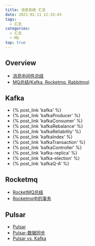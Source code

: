 ```yaml
---
title: 消息系统 汇总
date: 2021-02-11 12:33:43
tags:
  - 汇总
categories:
  - 汇总  
  - MQ
top: true    
---
```


<p></p>
<!-- more -->


## Overview  
+ [消息中间件总结](../../../../2016/04/19/mom/) 
+ [MQ总结(Kafka, Rocketmq, Rabbitmq)](../../../../2022/05/12/mqCompare/)      
  
## Kafka  
+ {% post_link 'kafka' %}
+ {% post_link 'kafkaProducer' %}
+ {% post_link 'kafkaConsumer' %}
+ {% post_link 'kafkaRebalance' %}
+ {% post_link 'kafkaReliability' %}
+ {% post_link 'kafkaIndex' %}
+ {% post_link 'kafkaTransaction' %}
+ {% post_link 'kafkaController' %}
+ {% post_link 'kafka-replica' %}
+ {% post_link 'kafka-election' %}
+ {% post_link 'kafkaQ-A' %}

## Rocketmq  
+ [RocketMQ总结](../../../../2019/06/18/mqRocketmq/) 
+ [Rocketmq中的事务](../../../../2020/08/12/mqRocketmqTransaction/)      
  
## Pulsar 
+ [Pulsar](../../../../2022/05/31/mqPulsar/)  
+ [Pulsar-数据同步](../../../../2022/06/18/mqPulsarSync/)      
+ [Pulsar vs. Kafka](../../../../2022/06/10/mqComparePulsarVsKafka/)      







